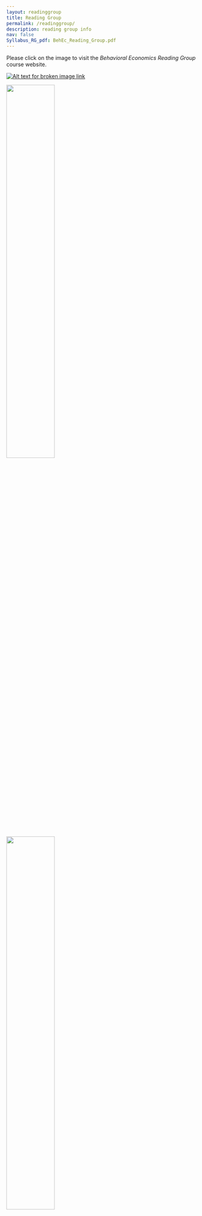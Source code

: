 ```yaml
---
layout: readinggroup
title: Reading Group
permalink: /readinggroup/
description: reading group info 
nav: false
Syllabus_RG_pdf: BehEc_Reading_Group.pdf
---
```


Please click on the image to visit the _Behavioral Economics Reading Group_ course website.


[![Alt text for broken image link](https://egorbronnikov.github.io/assets/img/Reading_Group.png)](https://econreadinggroup.github.io)


<img src="https://egorbronnikov.github.io/assets/img/Reading_Group.png" width=50%>


[<img src="https://egorbronnikov.github.io/assets/img/Reading_Group.png" width=50%>](https://econreadinggroup.github.io)

